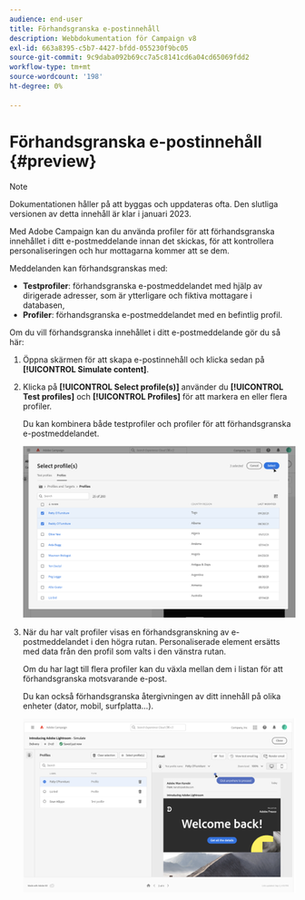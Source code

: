 ```yaml
---
audience: end-user
title: Förhandsgranska e-postinnehåll
description: Webbdokumentation för Campaign v8
exl-id: 663a8395-c5b7-4427-bfdd-055230f9bc05
source-git-commit: 9c9daba092b69cc7a5c8141cd6a04cd65069fdd2
workflow-type: tm+mt
source-wordcount: '198'
ht-degree: 0%

---
```


# Förhandsgranska e-postinnehåll {#preview}

>[!NOTE]
>
>Dokumentationen håller på att byggas och uppdateras ofta. Den slutliga versionen av detta innehåll är klar i januari 2023.

Med Adobe Campaign kan du använda profiler för att förhandsgranska innehållet i ditt e-postmeddelande innan det skickas, för att kontrollera personaliseringen och hur mottagarna kommer att se dem.

Meddelanden kan förhandsgranskas med:

* **Testprofiler**: förhandsgranska e-postmeddelandet med hjälp av dirigerade adresser, som är ytterligare och fiktiva mottagare i databasen,
* **Profiler**: förhandsgranska e-postmeddelandet med en befintlig profil.

Om du vill förhandsgranska innehållet i ditt e-postmeddelande gör du så här:

1. Öppna skärmen för att skapa e-postinnehåll och klicka sedan på **[!UICONTROL Simulate content]**.

1. Klicka på **[!UICONTROL Select profile(s)]** använder du **[!UICONTROL Test profiles]** och **[!UICONTROL Profiles]** för att markera en eller flera profiler.

   Du kan kombinera både testprofiler och profiler för att förhandsgranska e-postmeddelandet.

   ![](assets/preview-profile.png)

1. När du har valt profiler visas en förhandsgranskning av e-postmeddelandet i den högra rutan. Personaliserade element ersätts med data från den profil som valts i den vänstra rutan.

   Om du har lagt till flera profiler kan du växla mellan dem i listan för att förhandsgranska motsvarande e-post.

   Du kan också förhandsgranska återgivningen av ditt innehåll på olika enheter (dator, mobil, surfplatta...).

   ![](assets/preview.png)
